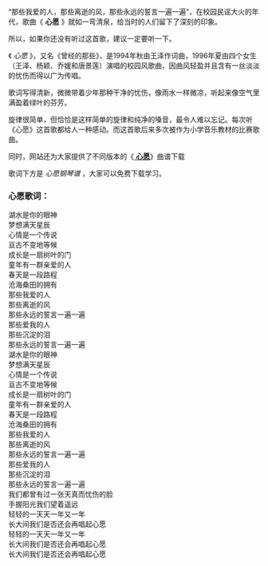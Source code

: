 

“那些我爱的人，那些离逝的风，那些永远的誓言一遍一遍”，在校园民谣大火的年代，歌曲《 **心愿** 》就如一弯清泉，给当时的人们留下了深刻的印象。

所以，如果你还没有听过这首歌，建议一定要听一下。

《 _心愿_
》，又名《曾经的那些》，是1994年秋由王泽作词曲，1996年夏由四个女生（王泽、杨颖、乔媛和唐景莲）演唱的校园风歌曲，因曲风轻盈并且含有一丝淡淡的忧伤而得以广为传唱。

歌词写得清新，微微带着少年那种干净的忧伤，像雨水一样微凉，听起来像空气里满盈着绿叶的芬芳。

旋律很简单，但恰恰是这样简单的旋律和纯净的嗓音，最令人难以忘记。每次听《心愿》这首歌都给人一种感动。而这首歌后来多次被作为小学音乐教材的比赛歌曲。

同时，网站还为大家提供了不同版本的《[ **心愿**](Music-70.html "心愿")》曲谱下载

歌词下方是 _心愿钢琴谱_ ，大家可以免费下载学习。

### 心愿歌词：

湖水是你的眼神  
梦想满天星辰  
心情是一个传说  
亘古不变地等候  
成长是一扇树叶的门  
童年有一群亲爱的人  
春天是一段路程  
沧海桑田的拥有  
那些我爱的人  
那些离逝的风  
那些永远的誓言一遍一遍  
那些爱我的人  
那些沉淀的泪  
那些永远的誓言一遍一遍  
湖水是你的眼神  
梦想满天星辰  
心情是一个传说  
亘古不变地等候  
成长是一扇树叶的门  
童年有一群亲爱的人  
春天是一段路程  
沧海桑田的拥有  
那些我爱的人  
那些离逝的风  
那些永远的誓言一遍一遍  
那些爱我的人  
那些沉淀的泪  
那些永远的誓言一遍一遍  
我们都曾有过一张天真而忧伤的脸  
手握阳光我们望着遥远  
轻轻的一天天一年又一年  
长大间我们是否还会再唱起心愿  
轻轻的一天天一年又一年  
长大间我们是否还会再唱起心愿  
长大间我们是否还会再唱起心愿

